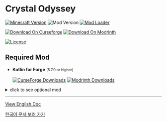 # Crystal Odyssey
[![Minecraft Version](https://img.shields.io/badge/mc_version-1.21.1-blue)](https://www.minecraft.net/)
![Mod Version](https://img.shields.io/badge/mod_version-1.0.0-dark_green)
[![Mod Loader](https://img.shields.io/badge/loader-Neoforge-orange)](https://projects.neoforged.net/neoforged/neoforge)

[![Download On Curseforge](https://img.shields.io/curseforge/dt/1188121?logo=curseforge)](https://www.curseforge.com/minecraft/mc-mods/crystal-odyssey)
[![Download On Modrinth](https://img.shields.io/modrinth/dt/crystal-odyssey?logo=modrinth)](https://modrinth.com/mod/crystal-odyssey)

[![License](https://img.shields.io/badge/license-MIT-green)](./LICENSE)

## Required Mod
- **Kotlin for Forge** <small>(5.7.0 or higher)</small><br><br>
[![CurseForge Downloads](https://img.shields.io/curseforge/dt/351264?logo=curseforge&label=Kotlin%20for%20Forge&color=f16436)](https://www.curseforge.com/minecraft/mc-mods/kotlin-for-forge)
[![Modrinth Downloads](https://img.shields.io/modrinth/dt/kotlin-for-forge?logo=modrinth&label=Kotlin%20for%20Forge&color=00af5c)](https://modrinth.com/mod/kotlin-for-forge)


<details>
<summary>click to see optional mod</summary>

## Optional Mod
- **Curios API (Forge/NeoForge)**<br><br>
[![CurseForge Downloads](https://img.shields.io/curseforge/dt/309927?logo=curseforge&label=Curios&color=f16436)](https://www.curseforge.com/minecraft/mc-mods/curios)
[![Modrinth Downloads](https://img.shields.io/modrinth/dt/curios?logo=modrinth&label=Curios&color=00af5c)](https://modrinth.com/mod/curios)


- **Just Enough Items (JEI)**<br><br>
[![CurseForge Downloads](https://img.shields.io/curseforge/dt/238222?logo=curseforge&label=JEI&color=f16436)](https://www.curseforge.com/minecraft/mc-mods/jei)
[![Modrinth Downloads](https://img.shields.io/modrinth/dt/jei?logo=modrinth&label=JEI&color=00af5c)](https://modrinth.com/mod/jei)


- **Jade 🔍**<br><br>
[![CurseForge Downloads](https://img.shields.io/curseforge/dt/324717?logo=curseforge&label=Jade&color=f16436)](https://www.curseforge.com/minecraft/mc-mods/jade)
[![Modrinth Downloads](https://img.shields.io/modrinth/dt/jei?logo=modrinth&label=Jade&color=00af5c)](https://modrinth.com/mod/jade)

</details>

---
[View English Doc](./doc/en/Main.md)

[한국어 문서 보러 가기](./doc/ko/Main.md)